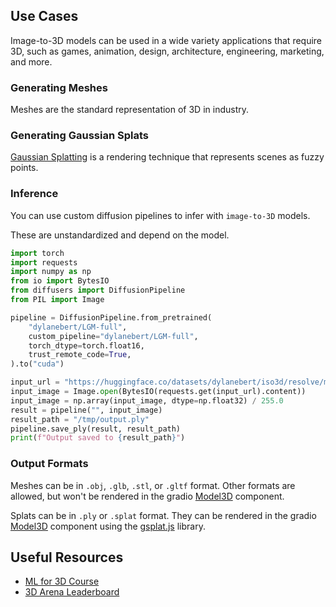 ## Use Cases

Image-to-3D models can be used in a wide variety applications that require 3D, such as games, animation, design, architecture, engineering, marketing, and more.

### Generating Meshes

Meshes are the standard representation of 3D in industry.

### Generating Gaussian Splats

[Gaussian Splatting](https://huggingface.co/blog/gaussian-splatting) is a rendering technique that represents scenes as fuzzy points.

### Inference

You can use custom diffusion pipelines to infer with `image-to-3D` models.

These are unstandardized and depend on the model.

```python
import torch
import requests
import numpy as np
from io import BytesIO
from diffusers import DiffusionPipeline
from PIL import Image

pipeline = DiffusionPipeline.from_pretrained(
    "dylanebert/LGM-full",
    custom_pipeline="dylanebert/LGM-full",
    torch_dtype=torch.float16,
    trust_remote_code=True,
).to("cuda")

input_url = "https://huggingface.co/datasets/dylanebert/iso3d/resolve/main/jpg@512/a_cat_statue.jpg"
input_image = Image.open(BytesIO(requests.get(input_url).content))
input_image = np.array(input_image, dtype=np.float32) / 255.0
result = pipeline("", input_image)
result_path = "/tmp/output.ply"
pipeline.save_ply(result, result_path)
print(f"Output saved to {result_path}")
```

### Output Formats

Meshes can be in `.obj`, `.glb`, `.stl`, or `.gltf` format. Other formats are allowed, but won't be rendered in the gradio [Model3D](https://www.gradio.app/docs/gradio/model3d) component.

Splats can be in `.ply` or `.splat` format. They can be rendered in the gradio [Model3D](https://www.gradio.app/docs/gradio/model3d) component using the [gsplat.js](https://github.com/huggingface/gsplat.js) library.

## Useful Resources

- [ML for 3D Course](https://huggingface.co/learn/ml-for-3d-course)
- [3D Arena Leaderboard](https://huggingface.co/spaces/dylanebert/3d-arena)
